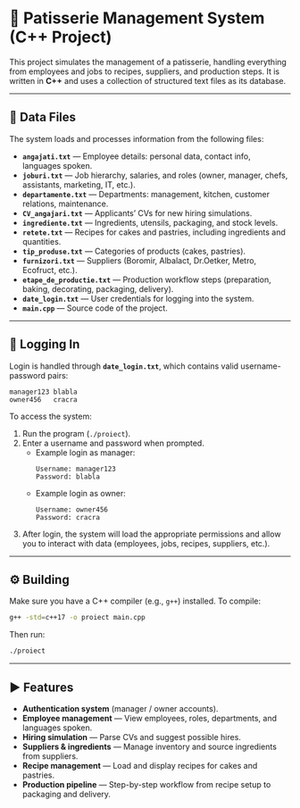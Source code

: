 # 🍰 Patisserie Management System (C++ Project)

This project simulates the management of a patisserie, handling everything from employees and jobs to recipes, suppliers, and production steps. It is written in **C++** and uses a collection of structured text files as its database.

---

## 📂 Data Files

The system loads and processes information from the following files:

- **`angajati.txt`** — Employee details: personal data, contact info, languages spoken.
- **`joburi.txt`** — Job hierarchy, salaries, and roles (owner, manager, chefs, assistants, marketing, IT, etc.).
- **`departamente.txt`** — Departments: management, kitchen, customer relations, maintenance.
- **`CV_angajari.txt`** — Applicants’ CVs for new hiring simulations.
- **`ingrediente.txt`** — Ingredients, utensils, packaging, and stock levels.
- **`retete.txt`** — Recipes for cakes and pastries, including ingredients and quantities.
- **`tip_produse.txt`** — Categories of products (cakes, pastries).
- **`furnizori.txt`** — Suppliers (Boromir, Albalact, Dr.Oetker, Metro, Ecofruct, etc.).
- **`etape_de_productie.txt`** — Production workflow steps (preparation, baking, decorating, packaging, delivery).
- **`date_login.txt`** — User credentials for logging into the system.
- **`main.cpp`** — Source code of the project.

---

## 🔑 Logging In

Login is handled through **`date_login.txt`**, which contains valid username-password pairs:

```
manager123 blabla
owner456   cracra
```

To access the system:
1. Run the program (`./proiect`).
2. Enter a username and password when prompted.
   - Example login as manager:
     ```
     Username: manager123
     Password: blabla
     ```
   - Example login as owner:
     ```
     Username: owner456
     Password: cracra
     ```
3. After login, the system will load the appropriate permissions and allow you to interact with data (employees, jobs, recipes, suppliers, etc.).

---

## ⚙️ Building

Make sure you have a C++ compiler (e.g., `g++`) installed. To compile:

```bash
g++ -std=c++17 -o proiect main.cpp
```

Then run:

```bash
./proiect
```

---

## ▶️ Features

- **Authentication system** (manager / owner accounts).
- **Employee management** — View employees, roles, departments, and languages spoken.
- **Hiring simulation** — Parse CVs and suggest possible hires.
- **Suppliers & ingredients** — Manage inventory and source ingredients from suppliers.
- **Recipe management** — Load and display recipes for cakes and pastries.
- **Production pipeline** — Step-by-step workflow from recipe setup to packaging and delivery.
